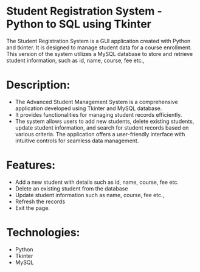 # Student Registration System - Python to SQL using Tkinter

The Student Registration System is a GUI application created with Python and tkinter. It is designed to manage student data for a course enrollment. This version of the system utilizes a MySQL database to store and retrieve student information, such as id, name, course, fee etc.,

# Description: 

* The Advanced Student Management System is a comprehensive application developed using Tkinter and MySQL database. 
* It provides functionalities for managing student records efficiently. 
* The system allows users to add new students, delete existing students, update student information, and search for student records based on various criteria. The application offers a user-friendly interface with intuitive controls for seamless data management.
  
# Features:

* Add a new student with details such as id, name, course, fee etc.
* Delete an existing student from the database
* Update student information such as name, course, fee etc.,
* Refresh the records
* Exit the page.
  
# Technologies: 

* Python
* Tkinter
*  MySQL
